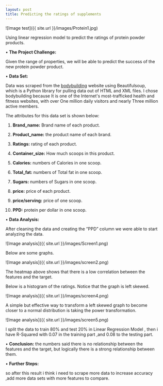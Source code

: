 ```yaml
---
layout: post
title: Predicting the ratings of supplements
---
```


![Image test]({{ site.url }}/images/Protein1.jpg)


Using linear regression model to predict the ratings of protein powder products.


•	**The Project Challenge:**

Given the range of properties, we will be able to predict the success of the new protein powder product.


•	**Data Set:**


Data was scraped from the [bodybuilding](https://www.bodybuilding.com) website using Beautifulsoup, which is a Python library for pulling data out of HTML and XML files.
I chose bodybuilding because It is one of the Internet's most-trafficked health and fitness websites, with over One million daily visitors and nearly Three million active members.

 The attributes for this data set is shown below:


1.	**Brand_name:** Brand name of each product.

2.  **Product_name:** the product name of each brand.

3.	**Ratings:** rating of each product.

4.	**Container_size:** How much scoops in this product.

5.	**Calories:** numbers of Calories in one scoop.

6.	**Total_fat:** numbers of Total fat in one scoop.

7.  **Sugars:** numbers of Sugars in one scoop.

8.	**price:** price of each product.

9.	**price/serving:** price of one scoop.

10.	**PPD:** protein per dollar in one scoop.



•	**Data Analysis:**

After cleaning the data and creating the “PPD” column we were able to start analyzing the data. 


![Image analysis]({{ site.url }}/images/Screen1.png)


Below are some graphs.

 ![Image analysis]({{ site.url }}/images/screen2.png)


The heatmap above shows that there is a low correlation between the features and the target.


Below is a histogram of the ratings. Notice that the graph is left skewed.

![Image analysis]({{ site.url }}/images/screen4.png)

A simple but effective way to transform a left skewed graph to become closer to a normal distribution is taking the power transformation.

![Image analysis]({{ site.url }}/images/screen5.png)

I split the data to train 80%  and test 20% in Linear Regression Model , then i have R-Squared with 0.07 in the training part ,and 0.08 to the testing part.



•	**Conclusion:**
 the numbers said there is no relationship between the features and the target, but logically there is a strong relationship between them.

 


•	**Further Steps:**

so after this result i think i need to scrape more data to increase accuracy ,add more data sets with more features to compare.